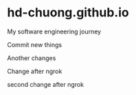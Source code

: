 # hd-chuong.github.io
My software engineering journey

Commit new things

Another changes

Change after ngrok

second change after ngrok
